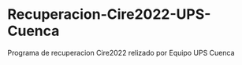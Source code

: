 # Recuperacion-Cire2022-UPS-Cuenca
Programa de recuperacion Cire2022 relizado por Equipo UPS Cuenca

